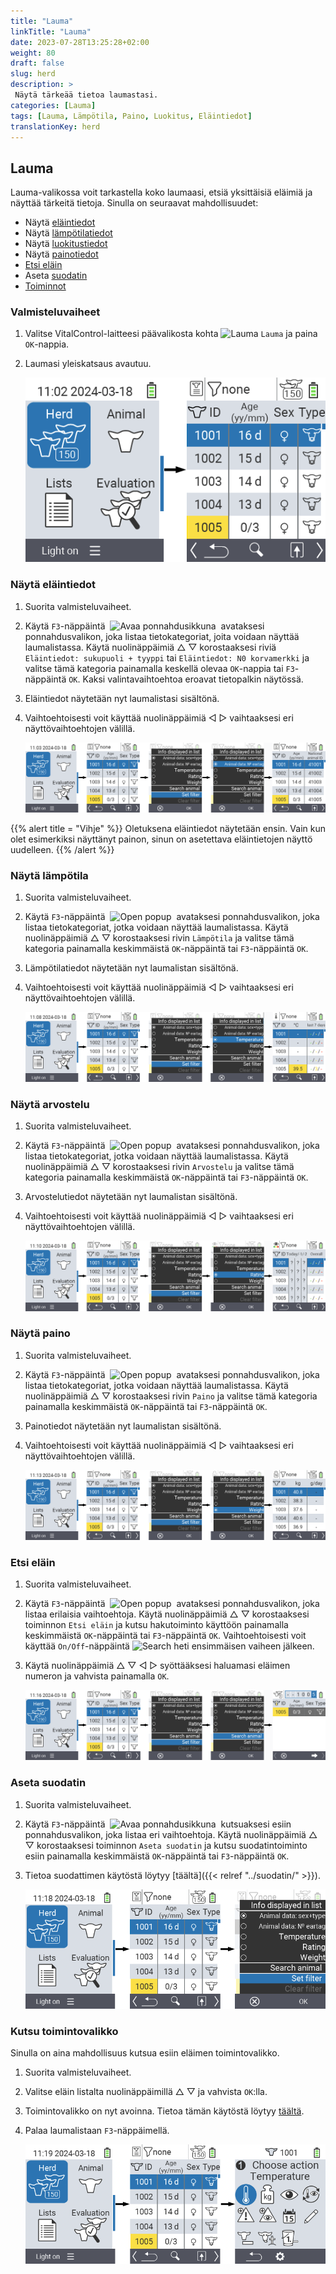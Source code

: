 ```yaml
---
title: "Lauma"
linkTitle: "Lauma"
date: 2023-07-28T13:25:28+02:00
weight: 80
draft: false
slug: herd
description: >
 Näytä tärkeää tietoa laumastasi.
categories: [Lauma]
tags: [Lauma, Lämpötila, Paino, Luokitus, Eläintiedot]
translationKey: herd
---
```

## Lauma

Lauma-valikossa voit tarkastella koko laumaasi, etsiä yksittäisiä eläimiä ja näyttää tärkeitä tietoja. Sinulla on seuraavat mahdollisuudet:

- Näytä [eläintiedot](#view-animal-data)
- Näytä [lämpötilatiedot](#display-temperature)
- Näytä [luokitustiedot](#view-rating)
- Näytä [painotiedot](#view-rating)
- [Etsi eläin](#search-animal)
- Aseta [suodatin](#set-filter)
- [Toiminnot](#call-action-menu)

### Valmisteluvaiheet

1. Valitse VitalControl-laitteesi päävalikosta kohta <img src="/icons/main/herd.svg" width="60" align="bottom" alt="Lauma" /> `Lauma` ja paina `OK`-nappia.

2. Laumasi yleiskatsaus avautuu.

    ![VitalControl: Valikko Lauma](images/herde.png "Lauma")

### Näytä eläintiedot

1. Suorita valmisteluvaiheet.

2. Käytä `F3`-näppäintä &nbsp;<img src="/icons/footer/open-popup.svg" width="15" align="bottom" alt="Avaa ponnahdusikkuna" />&nbsp; avataksesi ponnahdusvalikon, joka listaa tietokategoriat, joita voidaan näyttää laumalistassa. Käytä nuolinäppäimiä △ ▽ korostaaksesi riviä `Eläintiedot: sukupuoli + tyyppi` tai `Eläintiedot: N0 korvamerkki` ja valitse tämä kategoria painamalla keskellä olevaa `OK`-nappia tai `F3`-näppäintä `OK`. Kaksi valintavaihtoehtoa eroavat tietopalkin näytössä.

3. Eläintiedot näytetään nyt laumalistasi sisältönä.

4. Vaihtoehtoisesti voit käyttää nuolinäppäimiä ◁ ▷ vaihtaaksesi eri näyttövaihtoehtojen välillä.

    ![VitalControl: Valikko Lauma](images/animaldata.png "Näytä eläintiedot")

{{% alert title = "Vihje" %}}
Oletuksena eläintiedot näytetään ensin. Vain kun olet esimerkiksi näyttänyt painon, sinun on asetettava eläintietojen näyttö uudelleen.
{{% /alert %}}

### Näytä lämpötila

1. Suorita valmisteluvaiheet.

2. Käytä `F3`-näppäintä &nbsp;<img src="/icons/footer/open-popup.svg" width="15" align="bottom" alt="Open popup" />&nbsp; avataksesi ponnahdusvalikon, joka listaa tietokategoriat, jotka voidaan näyttää laumalistassa. Käytä nuolinäppäimiä △ ▽ korostaaksesi rivin `Lämpötila` ja valitse tämä kategoria painamalla keskimmäistä `OK`-näppäintä tai `F3`-näppäintä `OK`.

3. Lämpötilatiedot näytetään nyt laumalistan sisältönä.

4. Vaihtoehtoisesti voit käyttää nuolinäppäimiä ◁ ▷ vaihtaaksesi eri näyttövaihtoehtojen välillä.

    ![VitalControl: Menu Herd](images/temperature.png "Näytä lämpötila")

### Näytä arvostelu

1. Suorita valmisteluvaiheet.

2. Käytä `F3`-näppäintä &nbsp;<img src="/icons/footer/open-popup.svg" width="15" align="bottom" alt="Open popup" />&nbsp; avataksesi ponnahdusvalikon, joka listaa tietokategoriat, jotka voidaan näyttää laumalistassa. Käytä nuolinäppäimiä △ ▽ korostaaksesi rivin `Arvostelu` ja valitse tämä kategoria painamalla keskimmäistä `OK`-näppäintä tai `F3`-näppäintä `OK`.

3. Arvostelutiedot näytetään nyt laumalistan sisältönä.

4. Vaihtoehtoisesti voit käyttää nuolinäppäimiä ◁ ▷ vaihtaaksesi eri näyttövaihtoehtojen välillä.

    ![VitalControl: Menu Herd](images/rating.png "Näytä arvostelu")

### Näytä paino

1. Suorita valmisteluvaiheet.

2. Käytä `F3`-näppäintä &nbsp;<img src="/icons/footer/open-popup.svg" width="15" align="bottom" alt="Open popup" />&nbsp; avataksesi ponnahdusvalikon, joka listaa tietokategoriat, jotka voidaan näyttää laumalistassa. Käytä nuolinäppäimiä △ ▽ korostaaksesi rivin `Paino` ja valitse tämä kategoria painamalla keskimmäistä `OK`-näppäintä tai `F3`-näppäintä `OK`.

3. Painotiedot näytetään nyt laumalistan sisältönä.

4. Vaihtoehtoisesti voit käyttää nuolinäppäimiä ◁ ▷ vaihtaaksesi eri näyttövaihtoehtojen välillä.

    ![VitalControl: Menu Herd](images/weight.png "Näytä paino")

### Etsi eläin

1. Suorita valmisteluvaiheet.

2. Käytä `F3`-näppäintä &nbsp;<img src="/icons/footer/open-popup.svg" width="15" align="bottom" alt="Open popup" />&nbsp; avataksesi ponnahdusvalikon, joka listaa erilaisia vaihtoehtoja. Käytä nuolinäppäimiä △ ▽ korostaaksesi toiminnon `Etsi eläin` ja kutsu hakutoiminto käyttöön painamalla keskimmäistä `OK`-näppäintä tai `F3`-näppäintä `OK`. Vaihtoehtoisesti voit käyttää `On/Off`-näppäintä <img src="/icons/footer/search.svg" width="15" align="bottom" alt="Search" /> heti ensimmäisen vaiheen jälkeen.

3. Käytä nuolinäppäimiä △ ▽ ◁ ▷ syöttääksesi haluamasi eläimen numeron ja vahvista painamalla `OK`.

    ![VitalControl: Menu Herd](images/search.png "Etsi eläin")

### Aseta suodatin

1. Suorita valmisteluvaiheet.

2. Käytä `F3`-näppäintä &nbsp;<img src="/icons/footer/open-popup.svg" width="15" align="bottom" alt="Avaa ponnahdusikkuna" />&nbsp; kutsuaksesi esiin ponnahdusvalikon, joka listaa eri vaihtoehtoja. Käytä nuolinäppäimiä △ ▽ korostaaksesi toiminnon `Aseta suodatin` ja kutsu suodatintoiminto esiin painamalla keskimmäistä `OK`-näppäintä tai `F3`-näppäintä `OK`.

3. Tietoa suodattimen käytöstä löytyy [täältä]({{< relref "../suodatin/" >}}).

    ![VitalControl: Menu Herd](images/setfilter.png "Etsi eläin")

### Kutsu toimintovalikko

Sinulla on aina mahdollisuus kutsua esiin eläimen toimintovalikko.

1. Suorita valmisteluvaiheet.

2. Valitse eläin listalta nuolinäppäimillä △ ▽ ja vahvista `OK`:lla.

3. Toimintovalikko on nyt avoinna. Tietoa tämän käytöstä löytyy [täältä](../actions).

4. Palaa laumalistaan `F3`-näppäimellä.

    ![VitalControl: Menu Herd](images/action.png "Kutsu toiminnot")
